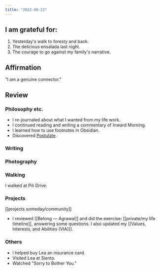 ```yaml
---
title: "2022-08-23"
---
```

## I am grateful for:
1. Yesterday's walk to foresty and back.
2. The delicious ensalada last night.
3. The courage to go against my family's narrative.

## Affirmation

"I am a genuine connector."

## Review
### Philosophy etc.

- I re-journaled about what I wanted from my life work.
- I continued reading and writing a commentary of Inward Morning.
- I learned how to use footnotes in Obsidian.
- Discovered [Postulate](https://postulate.us/).

### Writing

### Photography

### Walking

I walked at Pili Drive.

### Projects

[[projects someday/community]]
- I reviewed [[Belong — Agrawal]] and did the exercise: [[private/my life timeline]], answering some questions. I also updated my [[Values, Interests, and Abilities (VIA)]].

### Others
- I helped buy Lea an insurance card.
- Visited Lea at Siento.
- Watched "Sorry to Bother You."

